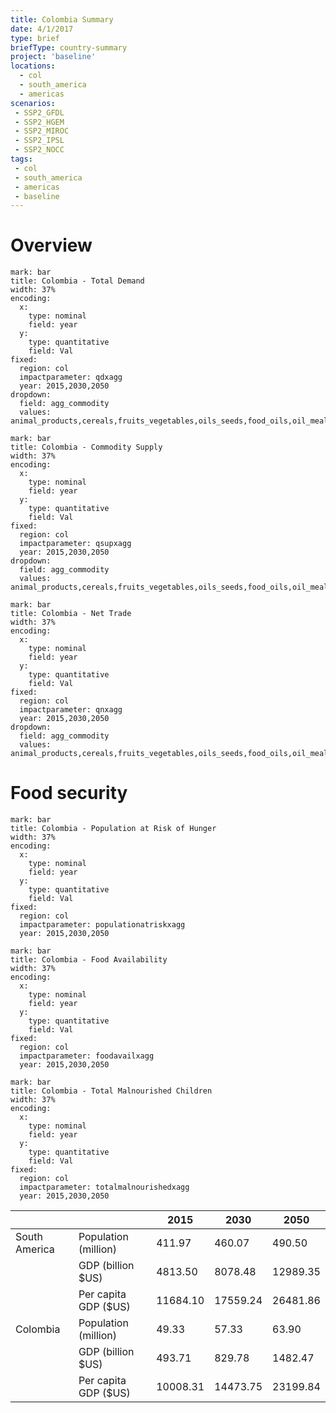 ```yaml
---
title: Colombia Summary
date: 4/1/2017
type: brief
briefType: country-summary
project: 'baseline'
locations:
  - col
  - south_america
  - americas
scenarios:
 - SSP2_GFDL
 - SSP2_HGEM
 - SSP2_MIROC
 - SSP2_IPSL
 - SSP2_NOCC
tags:
 - col
 - south_america
 - americas
 - baseline
---
```

# Overview 

```chart
mark: bar
title: Colombia - Total Demand
width: 37%
encoding:
  x:
    type: nominal
    field: year
  y:
    type: quantitative
    field: Val
fixed:
  region: col
  impactparameter: qdxagg
  year: 2015,2030,2050
dropdown:
  field: agg_commodity
  values: animal_products,cereals,fruits_vegetables,oils_seeds,food_oils,oil_meals,other,pulses,roots_tubers,sugar
```

```chart
mark: bar
title: Colombia - Commodity Supply
width: 37%
encoding:
  x:
    type: nominal
    field: year
  y:
    type: quantitative
    field: Val
fixed:
  region: col
  impactparameter: qsupxagg
  year: 2015,2030,2050
dropdown:
  field: agg_commodity
  values: animal_products,cereals,fruits_vegetables,oils_seeds,food_oils,oil_meals,other,pulses,roots_tubers,sugar
```

```chart
mark: bar
title: Colombia - Net Trade
width: 37%
encoding:
  x:
    type: nominal
    field: year
  y:
    type: quantitative
    field: Val
fixed:
  region: col
  impactparameter: qnxagg
  year: 2015,2030,2050
dropdown:
  field: agg_commodity
  values: animal_products,cereals,fruits_vegetables,oils_seeds,food_oils,oil_meals,other,pulses,roots_tubers,sugar
```

# Food security

```chart
mark: bar
title: Colombia - Population at Risk of Hunger
width: 37%
encoding:
  x:
    type: nominal
    field: year
  y:
    type: quantitative
    field: Val
fixed:
  region: col
  impactparameter: populationatriskxagg
  year: 2015,2030,2050
```

```chart
mark: bar
title: Colombia - Food Availability
width: 37%
encoding:
  x:
    type: nominal
    field: year
  y:
    type: quantitative
    field: Val
fixed:
  region: col
  impactparameter: foodavailxagg
  year: 2015,2030,2050
```

```chart
mark: bar
title: Colombia - Total Malnourished Children
width: 37%
encoding:
  x:
    type: nominal
    field: year
  y:
    type: quantitative
    field: Val
fixed:
  region: col
  impactparameter: totalmalnourishedxagg
  year: 2015,2030,2050
```

|   |   | 2015 | 2030 | 2050 |
|---|---|---|---|---|
| South America | Population (million) | 411.97 | 460.07 | 490.50 |
|  | GDP (billion $US) | 4813.50 | 8078.48 | 12989.35 |
|  | Per capita GDP ($US) | 11684.10 | 17559.24 | 26481.86 |
| Colombia | Population (million) | 49.33 | 57.33 | 63.90 |
|  | GDP (billion $US) | 493.71 | 829.78 | 1482.47 |
|  | Per capita GDP ($US) | 10008.31| 14473.75| 23199.84|